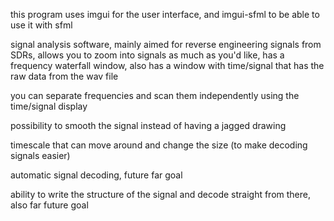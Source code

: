this program uses imgui for the user interface, and imgui-sfml to be able to use it with sfml

signal analysis software, mainly aimed for reverse engineering signals from SDRs, allows you to zoom
into signals as much as you'd like, has a frequency waterfall window, also has a window with time/signal
that has the raw data from the wav file

you can separate frequencies and scan them independently using the time/signal display

possibility to smooth the signal instead of having a jagged drawing

timescale that can move around and change the size (to make decoding signals easier)

automatic signal decoding, future far goal

ability to write the structure of the signal and decode straight from there, also far future goal